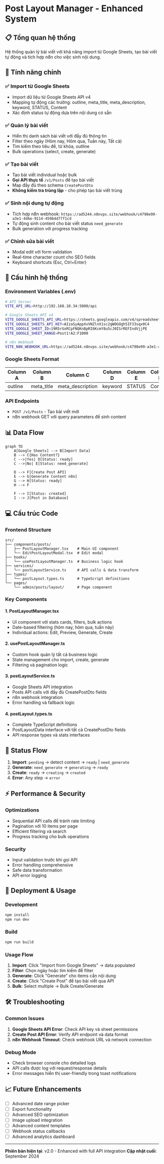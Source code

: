 # Post Layout Manager - Enhanced System

## 📋 Tổng quan hệ thống

Hệ thống quản lý bài viết với khả năng import từ Google Sheets, tạo bài viết tự động và tích hợp n8n cho việc sinh nội dung.

## 🚀 Tính năng chính

### ✅ Import từ Google Sheets
- Import dữ liệu từ Google Sheets API v4
- Mapping tự động các trường: outline, meta_title, meta_description, keyword, STATUS, Content
- Xác định status tự động dựa trên nội dung có sẵn

### ✅ Quản lý bài viết
- Hiển thị danh sách bài viết với đầy đủ thông tin
- Filter theo ngày (Hôm nay, Hôm qua, Tuần này, Tất cả)  
- Tìm kiếm theo tiêu đề, từ khóa, outline
- Bulk operations (select, create, generate)

### ✅ Tạo bài viết
- Tạo bài viết individual hoặc bulk 
- **Gọi API thực tế** `/v1/Posts` để tạo bài viết
- Map đầy đủ theo schema `CreatePostDto`
- **Không kiểm tra trùng lặp** - cho phép tạo bài viết trùng

### ✅ Sinh nội dung tự động
- Tích hợp n8n webhook: `https://ad5244.n8nvps.site/webhook/c4798e99-a3e1-4d6e-9114-459b4d77f1cd`
- Tự động sinh content cho bài viết status `need_generate`
- Bulk generation với progress tracking

### ✅ Chỉnh sửa bài viết  
- Modal edit với form validation
- Real-time character count cho SEO fields
- Keyboard shortcuts (Esc, Ctrl+Enter)

## 🔧 Cấu hình hệ thống

### Environment Variables (.env)
```bash
# API Server
VITE_API_URL=http://192.168.10.34:5000/api

# Google Sheets API v4
VITE_GOOGLE_SHEETS_API_URL=https://sheets.googleapis.com/v4/spreadsheets
VITE_GOOGLE_SHEETS_API_KEY=AIzaSyAppXvVNZlnX1sc2gWOGOgh5IF33sqx0C4
VITE_GOOGLE_SHEET_ID=19R5rUxRCpFNQKnBpRI6KcmY8u5cJ0ISrREFIndVjjPE
VITE_GOOGLE_SHEET_RANGE=Post1!A2:F1000

# n8n Webhook
VITE_N8N_WEBHOOK_URL=https://ad5244.n8nvps.site/webhook/c4798e99-a3e1-4d6e-9114-459b4d77f1cd
```

### Google Sheets Format
| Column A | Column B | Column C | Column D | Column E | Column F |
|----------|----------|----------|----------|----------|----------|
| outline  | meta_title | meta_description | keyword | STATUS | Content |

### API Endpoints
- `POST /v1/Posts` - Tạo bài viết mới
- n8n webhook GET với query parameters để sinh content

## 📊 Data Flow

```mermaid
graph TD
    A[Google Sheets] --> B[Import Data]
    B --> C{Has Content?}
    C -->|Yes| D[Status: ready]
    C -->|No| E[Status: need_generate]
    
    D --> F[Create Post API]
    E --> G[Generate Content n8n]
    G --> H[Status: ready]
    H --> F
    
    F --> I[Status: created]
    I --> J[Post in Database]
```

## 💻 Cấu trúc Code

### Frontend Structure
```
src/
├── components/posts/
│   ├── PostLayoutManager.tsx    # Main UI component
│   └── EditPostLayoutModal.tsx  # Edit modal
├── hooks/
│   └── usePostLayoutManager.ts  # Business logic hook
├── services/
│   └── postLayoutService.ts     # API calls & data transform
├── types/
│   └── postLayout.types.ts      # TypeScript definitions
└── pages/
    └── admin/posts/layout/      # Page component
```

### Key Components

#### 1. PostLayoutManager.tsx
- UI component với stats cards, filters, bulk actions
- Date-based filtering (hôm nay, hôm qua, tuần này)
- Individual actions: Edit, Preview, Generate, Create

#### 2. usePostLayoutManager.ts  
- Custom hook quản lý tất cả business logic
- State management cho import, create, generate
- Filtering và pagination logic

#### 3. postLayoutService.ts
- Google Sheets API integration
- Posts API calls với đầy đủ CreatePostDto fields
- n8n webhook integration
- Error handling và fallback logic

#### 4. postLayout.types.ts
- Complete TypeScript definitions
- PostLayoutData interface với tất cả CreatePostDto fields
- API response types và stats interfaces

## 🔄 Status Flow

1. **Import**: `pending` → detect content → `ready` | `need_generate`
2. **Generate**: `need_generate` → `generating` → `ready` 
3. **Create**: `ready` → `creating` → `created`
4. **Error**: Any step → `error`

## ⚡ Performance & Security

### Optimizations
- Sequential API calls để tránh rate limiting
- Pagination với 10 items per page
- Efficient filtering và search
- Progress tracking cho bulk operations

### Security
- Input validation trước khi gọi API  
- Error handling comprehensive
- Safe data transformation
- API error logging

## 🚀 Deployment & Usage

### Development
```bash
npm install
npm run dev
```

### Build
```bash
npm run build
```

### Usage Flow
1. **Import**: Click "Import from Google Sheets" → data populated
2. **Filter**: Chọn ngày hoặc tìm kiếm để filter
3. **Generate**: Click "Generate" cho items cần nội dung
4. **Create**: Click "Create Post" để tạo bài viết qua API
5. **Bulk**: Select multiple → Bulk Create/Generate

## 🛠️ Troubleshooting

### Common Issues
1. **Google Sheets API Error**: Check API key và sheet permissions
2. **Create Post API Error**: Verify API endpoint và data format
3. **n8n Webhook Timeout**: Check webhook URL và network connection

### Debug Mode
- Check browser console cho detailed logs
- API calls được log với request/response details
- Error messages hiển thị user-friendly trong toast notifications

## 📈 Future Enhancements

- [ ] Advanced date range picker
- [ ] Export functionality
- [ ] Advanced SEO optimization
- [ ] Image upload integration
- [ ] Advanced content templates
- [ ] Webhook status callbacks
- [ ] Advanced analytics dashboard

---

**Phiên bản hiện tại**: v2.0 - Enhanced with full API integration
**Cập nhật cuối**: September 2024
